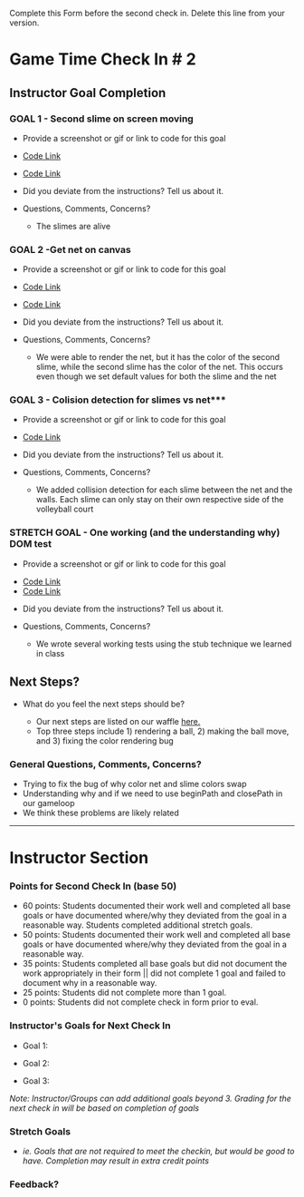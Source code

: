 Complete this Form before the second check in. Delete this line from your version.

# Game Time Check In # 2

## Instructor Goal Completion

### GOAL 1 - Second slime on screen moving

  - Provide a screenshot or gif or link to code for this goal
 
 * [Code Link](https://github.com/dtinianow/slime_volleyball/blob/master/lib/scripts/game.js#L42-L44)
 
 * [Code Link](https://github.com/dtinianow/slime_volleyball/blob/master/lib/scripts/slime.js#L18-L35)
 
  - Did you deviate from the instructions? Tell us about it.
  - Questions, Comments, Concerns?
  
      *  The slimes are alive

### GOAL 2 -Get net on canvas

- Provide a screenshot or gif or link to code for this goal

* [Code Link](https://github.com/dtinianow/slime_volleyball/blob/master/lib/scripts/net.js)

* [Code Link](https://github.com/dtinianow/slime_volleyball/blob/master/lib/scripts/game.js#L28)

- Did you deviate from the instructions? Tell us about it.
- Questions, Comments, Concerns?

     *  We were able to render the net, but it has the color of the second slime, while the second slime has the color of the net.  This occurs even though we set default values for both the slime and the net

### GOAL 3 - Colision detection for slimes vs net***

- Provide a screenshot or gif or link to code for this goal

* [Code Link](https://github.com/dtinianow/slime_volleyball/blob/master/lib/scripts/slime.js#L23-L35)

- Did you deviate from the instructions? Tell us about it.
- Questions, Comments, Concerns?

    * We added collision detection for each slime between the net and the walls.  Each slime can only stay on their own respective side of the volleyball court

### STRETCH GOAL - One working (and the understanding why) DOM test

- Provide a screenshot or gif or link to code for this goal

* [Code Link](https://github.com/dtinianow/slime_volleyball/blob/master/test/slime-test.js#L90-118)
* [Code Link](https://github.com/dtinianow/slime_volleyball/blob/master/test/net-test.js#L44-55)

- Did you deviate from the instructions? Tell us about it.
- Questions, Comments, Concerns?

     * We wrote several working tests using the stub technique we learned in class

## Next Steps?

- What do you feel the next steps should be?

    * Our next steps are listed on our waffle [here.](https://waffle.io/dtinianow/slime_volleyball)
    * Top three steps include 1) rendering a ball, 2) making the ball move, and 3) fixing the color rendering bug

### General Questions, Comments, Concerns?

   *  Trying to fix the bug of why color net and slime colors swap 
   *  Understanding why and if we need to use beginPath and closePath in our gameloop
   *  We think these problems are likely related

-----

# Instructor Section

### Points for Second Check In (base 50)

* 60 points: Students documented their work well and completed all base goals or have documented where/why they deviated from the goal in a reasonable way. Students completed additional stretch goals.
* 50 points: Students documented their work well and completed all base goals or have documented where/why they deviated from the goal in a reasonable way.
* 35 points: Students completed all base goals but did not document the work appropriately in their form || did not complete 1 goal and failed to document why in a reasonable way.
* 25 points: Students did not complete more than 1 goal.
* 0 points: Students did not complete check in form prior to eval.

### Instructor's Goals for Next Check In

* Goal 1:

* Goal 2:

* Goal 3:

_Note: Instructor/Groups can add additional goals beyond 3. Grading for the next check in will be based on completion of goals_

### Stretch Goals

* _ie. Goals that are not required to meet the checkin, but would be good to have. Completion may result in extra credit points_

### Feedback?
